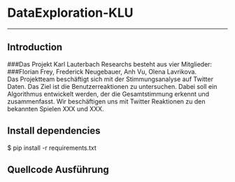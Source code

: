 # DataExploration-KLU
***
## Introduction
###Das Projekt Karl Lauterbach Researchs besteht aus vier Mitglieder: <br/>
###Florian Frey, Frederick Neugebauer, Anh Vu, Olena Lavrikova.<br/>
Das Projektteam beschäftigt sich mit der Stimmungsanalyse auf Twitter Daten. Das Ziel ist die Benutzerreaktionen zu untersuchen. 
Dabei soll ein Algorithmus entwickelt werden, der die Gesamtstimmung erkennt und zusammenfasst. Wir beschäftigen uns mit Twitter Reaktionen zu den bekannten Spielen XXX und XXX.  

## Install dependencies

$ pip install -r requirements.txt


## Quellcode Ausführung
